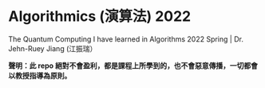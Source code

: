 # Algorithmics (演算法) 2022

The Quantum Computing I have learned in Algorithms 2022 Spring | Dr. Jehn-Ruey Jiang (江振瑞）

**聲明：此 repo 絕對不會盈利，都是課程上所學到的，也不會惡意傳播，一切都會以教授指導為原則。**